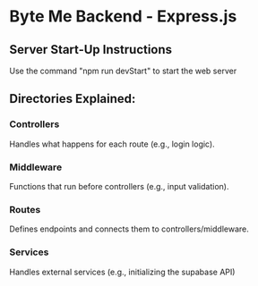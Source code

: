 # Byte Me Backend - Express.js

## Server Start-Up Instructions
Use the command "npm run devStart" to start the web server

## Directories Explained:
### Controllers 
Handles what happens for each route (e.g., login logic).

### Middleware
Functions that run before controllers (e.g., input validation).

### Routes
Defines endpoints and connects them to controllers/middleware.

### Services
Handles external services (e.g., initializing the supabase API)